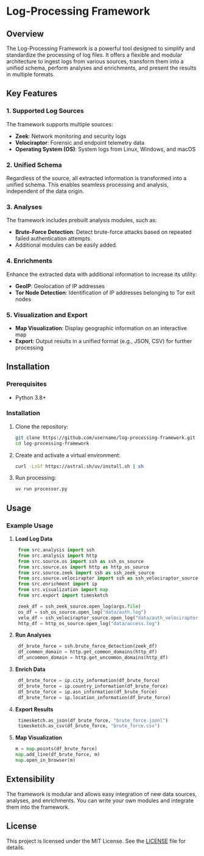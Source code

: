 # Log-Processing Framework

## Overview
The Log-Processing Framework is a powerful tool designed to simplify and standardize the processing of log files. It offers a flexible and modular architecture to ingest logs from various sources, transform them into a unified schema, perform analyses and enrichments, and present the results in multiple formats.

## Key Features

### 1. **Supported Log Sources**
The framework supports multiple sources:
- **Zeek**: Network monitoring and security logs
- **Velociraptor**: Forensic and endpoint telemetry data
- **Operating System (OS)**: System logs from Linux, Windows, and macOS

### 2. **Unified Schema**
Regardless of the source, all extracted information is transformed into a unified schema. This enables seamless processing and analysis, independent of the data origin.

### 3. **Analyses**
The framework includes prebuilt analysis modules, such as:
- **Brute-Force Detection**: Detect brute-force attacks based on repeated failed authentication attempts.
- Additional modules can be easily added.

### 4. **Enrichments**
Enhance the extracted data with additional information to increase its utility:
- **GeoIP**: Geolocation of IP addresses
- **Tor Node Detection**: Identification of IP addresses belonging to Tor exit nodes

### 5. **Visualization and Export**
- **Map Visualization**: Display geographic information on an interactive map
- **Export**: Output results in a unified format (e.g., JSON, CSV) for further processing

## Installation
### Prerequisites
- Python 3.8+

### Installation
1. Clone the repository:
   ```bash
   git clone https://github.com/username/log-processing-framework.git
   cd log-processing-framework
   ```
2. Create and activate a virtual environment:
    ```bash
    curl -LsSf https://astral.sh/uv/install.sh | sh
    ```
3. Run processing:
   ```bash
   uv run processor.py
   ```

## Usage
### Example Usage
1. **Load Log Data**
   ```python
    from src.analysis import ssh
    from src.analysis import http
    from src.source.os import ssh as ssh_os_source
    from src.source.os import http as http_os_source
    from src.source.zeek import ssh as ssh_zeek_source
    from src.source.velociraptor import ssh as ssh_velociraptor_source
    from src.enrichment import ip
    from src.visualization import map
    from src.export import timesketch

    zeek_df = ssh_zeek_source.open_log(args.file)
    os_df = ssh_os_source.open_log("data/auth.log")
    velo_df = ssh_velociraptor_source.open_log("data/auth_velociraptor.log")
    http_df = http_os_source.open_log("data/access.log")
   ```

2. **Run Analyses**
   ```python
    df_brute_force = ssh.brute_force_detection(zeek_df)
    df_common_domain = http.get_common_domains(http_df)
    df_uncommon_domain = http.get_uncommon_domains(http_df)
   ```

3. **Enrich Data**
   ```python
    df_brute_force = ip.city_information(df_brute_force)
    df_brute_force = ip.country_information(df_brute_force)
    df_brute_force = ip.asn_information(df_brute_force)
    df_brute_force = ip.location_information(df_brute_force)
   ```

4. **Export Results**
   ```python
    timesketch.as_json(df_brute_force, "brute_force.jsonl")
    timesketch.as_csv(df_brute_force, "brute_force.csv")
   ```

5. **Map Visualization**
   ```python
   m = map.points(df_brute_force)
   map.add_line(df_brute_force, m)
   map.open_in_browser(m)
   ```

## Extensibility
The framework is modular and allows easy integration of new data sources, analyses, and enrichments. You can write your own modules and integrate them into the framework.


## License
This project is licensed under the MIT License. See the [LICENSE](LICENSE) file for details.

